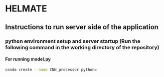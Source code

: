 # HELMATE

## Instructions to run server side of the application

### python environment setup and server startup (Run the following command in the working directory of the repository)

#### For running model.py 

```bash
conda create --name CNN_processor python=
```
